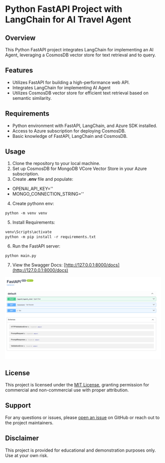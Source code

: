 # Python FastAPI Project with LangChain for AI Travel Agent

## Overview
This Python FastAPI project integrates LangChain for implementing an AI Agent, leveraging a CosmosDB vector store for text retrieval and to query. 

## Features
- Utilizes FastAPI for building a high-performance web API.
- Integrates LangChain for implementing AI Agent 
- Utilizes CosmosDB vector store for efficient text retrieval based on semantic similarity.


## Requirements
- Python environment with FastAPI, LangChain, and Azure SDK installed.
- Access to Azure subscription for deploying CosmosDB.
- Basic knowledge of FastAPI, LangChain and CosmosDB.

## Usage
1. Clone the repository to your local machine.
2. Set up CosmosDB for MongoDB VCore Vector Store in your Azure subscription.
3. Create **.env** file and populate:
- OPENAI_API_KEY=''
- MONGO_CONNECTION_STRING=''
4. Create pythonn env: 
```
python -m venv venv
```
5. Install Requirements:
```
venv\Scripts\activate
python -m pip install -r requirements.txt
```
6. Run the FastAPI server:
```
python main.py
```
7. View the Swagger Docs: [http://127.0.0.1:8000/docs](http://127.0.0.1:8000/docs)

![fastapi docs](../images/fastapi_docs.PNG)

## License
This project is licensed under the [MIT License](../MIT.md), granting permission for commercial and non-commercial use with proper attribution.

## Support
For any questions or issues, please [open an issue](https://github.com/jonathanscholtes/Travel-AI-Agent-React-FastAPI-and-Cosmos-DB-Vector-Store/issues) on GitHub or reach out to the project maintainers.

## Disclaimer
This project is provided for educational and demonstration purposes only. Use at your own risk.
